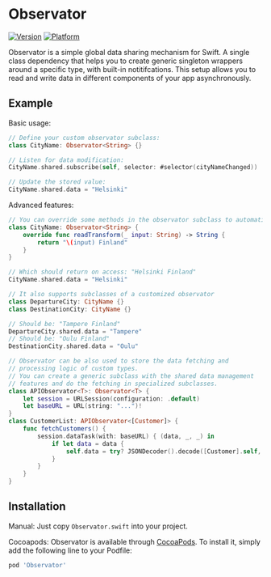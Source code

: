 # Observator

[![Version](https://img.shields.io/cocoapods/v/Observator.svg?style=flat)](https://cocoapods.org/pods/Observator)
[![Platform](https://img.shields.io/cocoapods/p/Observator.svg?style=flat)](https://cocoapods.org/pods/Observator)

Observator is a simple global data sharing mechanism for Swift. A single class dependency that helps you to create generic singleton wrappers around a specific type, with built-in notitifcations. This setup allows you to read and write data in different components of your app asynchronously.

## Example

Basic usage:

```swift
// Define your custom observator subclass:
class CityName: Observator<String> {}

// Listen for data modification:
CityName.shared.subscribe(self, selector: #selector(cityNameChanged))

// Update the stored value:
CityName.shared.data = "Helsinki"
```

Advanced features:

```swift
// You can override some methods in the observator subclass to automatically transform the stored data
class CityName: Observator<String> {
    override func readTransform(_ input: String) -> String {
        return "\(input) Finland"
    }
}

// Which should return on access: "Helsinki Finland"
CityName.shared.data = "Helsinki"

// It also supports subclasses of a customized observator 
class DepartureCity: CityName {}
class DestinationCity: CityName {}

// Should be: "Tampere Finland"
DepartureCity.shared.data = "Tampere"
// Should be: "Oulu Finland"
DestinationCity.shared.data = "Oulu"

// Observator can be also used to store the data fetching and 
// processing logic of custom types. 
// You can create a generic subclass with the shared data management 
// features and do the fetching in specialized subclasses.
class APIObservator<T>: Observator<T> {
    let session = URLSession(configuration: .default)
    let baseURL = URL(string: "...")!
}
class CustomerList: APIObservator<[Customer]> {
    func fetchCustomers() {
        session.dataTask(with: baseURL) { (data, _, _) in
            if let data = data {
                self.data = try? JSONDecoder().decode([Customer].self, from: data)
            }
        }
    }
}
```

## Installation

Manual: Just copy `Observator.swift` into your project.

Cocoapods: Observator is available through [CocoaPods](https://cocoapods.org). To install
it, simply add the following line to your Podfile:

```ruby
pod 'Observator'
```
